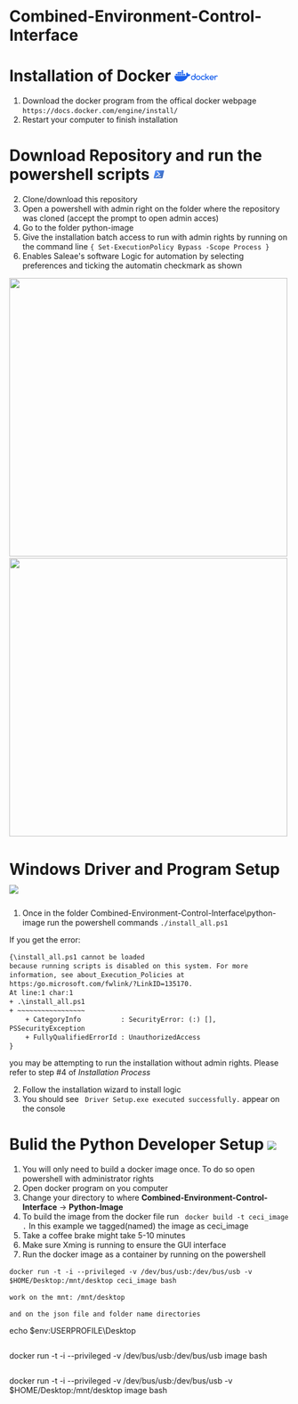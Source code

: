 # Combined-Environment-Control-Interface

# Installation of Docker <img height=20 src="documentation/media/docker.png"/>
1. Download the docker program from the offical docker webpage ```https://docs.docker.com/engine/install/```
2. Restart your computer to finish installation

# Download Repository and run the powershell scripts <img height=20 src="documentation/media/powershell.png"/>
2. Clone/download this repository
4. Open a powershell with admin right on the folder where the repository was cloned (accept the prompt to open admin acces)
5. Go to the folder python-image
6. Give the installation batch access to run with admin rights by running on the command line
```{ Set-ExecutionPolicy Bypass -Scope Process }```
10. Enables Saleae's software Logic for automation by selecting preferences and ticking the automatin checkmark as shown
   
<img height=500 width=500 src="documentation/media/automation_logic1.1.png"/><img height=500 width=500 src="documentation/media/automation_logic2.png"/>
   

# Windows Driver and Program Setup <img height=20 src="documentation/media/windows.png"/>
1. Once in the folder Combined-Environment-Control-Interface\python-image run the powershell commands ``` ./install_all.ps1 ```

If you get the error:
```
{\install_all.ps1 cannot be loaded 
because running scripts is disabled on this system. For more information, see about_Execution_Policies at https:/go.microsoft.com/fwlink/?LinkID=135170.
At line:1 char:1
+ .\install_all.ps1
+ ~~~~~~~~~~~~~~~~~
    + CategoryInfo          : SecurityError: (:) [], PSSecurityException
    + FullyQualifiedErrorId : UnauthorizedAccess
}
```
you may be attempting to run the installation without admin rights. Please refer to step #4 of _Installation Process_

2. Follow the installation wizard to install logic 
3. You should see ``` Driver Setup.exe executed successfully.``` appear on the console

# Bulid the Python Developer Setup <img height=20 src="documentation/media/python.png"/>
1. You will only need to build a docker image once. To do so open powershell with administrator rights
2. Open docker program on you computer
3. Change your directory to where **Combined-Environment-Control-Interface** -> **Python-Image**
4. To build the image from the docker file run ``` docker build -t ceci_image .``` In this example we tagged(named) the image as ceci_image
5. Take a coffee brake might take 5-10 minutes
6. Make sure Xming is running to ensure the GUI interface
7. Run the docker image as a container by running on the powershell

```
docker run -t -i --privileged -v /dev/bus/usb:/dev/bus/usb -v $HOME/Desktop:/mnt/desktop ceci_image bash

```
```
work on the mnt: /mnt/desktop
```
```
and on the json file and folder name directories

```
echo $env:USERPROFILE\Desktop
```
```
docker run -t -i --privileged -v /dev/bus/usb:/dev/bus/usb image bash
```
```
docker run -t -i --privileged -v /dev/bus/usb:/dev/bus/usb -v $HOME/Desktop:/mnt/desktop image bash
```



